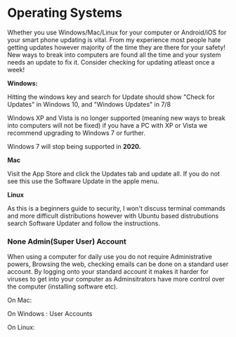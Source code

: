# **Operating Systems**

Whether you use Windows/Mac/Linux for your computer or Android/iOS for your smart phone updating is vital. From my experience most people hate getting updates however majority of the time they are there for your safety! New ways to break into computers are found all the time and your system needs an update to fix it. Consider checking for updating atleast once a week!

**Windows:**

Hitting the windows key and search for Update should show "Check for Updates" in Windows 10, and "Windows Updates" in 7/8

Windows XP and Vista is no longer supported \(meaning new ways to break into computers will not be fixed\) if you have a PC with XP or Vista we recommend upgrading to Windows 7 or further.

Windows 7 will stop being supported in **2020.**

**Mac**

Visit the App Store and click the Updates tab and update all. If you do not see this use the Software Update in the apple menu.

**Linux**

As this is a beginners guide to security, I won't discuss terminal commands and more difficult distributions however with Ubuntu based distrubutions search Software Updater and follow the instructions.

### None Admin\(Super User\) Account

When using a computer for daily use you do not require Administrative powers, Browsing the web, checking emails can be done on a standard user account. By logging onto your standard account it makes it harder for viruses to get into your computer as Adminsitrators have more control over the computer \(installing software etc\).

On Mac: 

On Windows : User Accounts

On Linux: 


